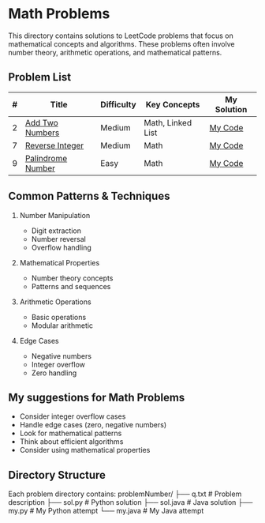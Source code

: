 # Math Problems
This directory contains solutions to LeetCode problems that focus on mathematical concepts and algorithms. These problems often involve number theory, arithmetic operations, and mathematical patterns.

## Problem List
| # | Title | Difficulty | Key Concepts | My Solution |
|---|-------|------------|--------------|-------------|
| 2 | [Add Two Numbers](https://leetcode.com/problems/add-two-numbers/) | Medium | Math, Linked List |[My Code](https://github.com/irojhan/Leetcode/tree/master/math/2) |
| 7 | [Reverse Integer](https://leetcode.com/problems/reverse-integer/) | Medium | Math |[My Code](https://github.com/irojhan/Leetcode/tree/master/math/7) |
| 9 | [Palindrome Number](https://leetcode.com/problems/palindrome-number/) | Easy | Math |[My Code](https://github.com/irojhan/Leetcode/tree/master/math/9) |

## Common Patterns & Techniques
1. Number Manipulation
   - Digit extraction
   - Number reversal
   - Overflow handling

2. Mathematical Properties
   - Number theory concepts
   - Patterns and sequences

3. Arithmetic Operations
   - Basic operations
   - Modular arithmetic

4. Edge Cases
   - Negative numbers
   - Integer overflow
   - Zero handling

## My suggestions for Math Problems
- Consider integer overflow cases
- Handle edge cases (zero, negative numbers)
- Look for mathematical patterns
- Think about efficient algorithms
- Consider using mathematical properties

## Directory Structure
Each problem directory contains:
problemNumber/
├── q.txt          # Problem description
├── sol.py         # Python solution
├── sol.java       # Java solution
├── my.py          # My Python attempt
└── my.java        # My Java attempt
